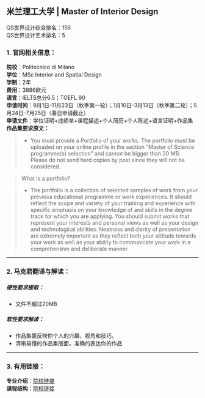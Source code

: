 ## 米兰理工大学 | Master of Interior Design

QS世界设计综合排名：156  
QS世界设计艺术排名：5


### 1. 官网相关信息：

**院校**：Politecnico di Milano     
**学位**：MSc Interior and Spatial Design   
**学制**：2年  
**费用**：3886欧元  
**语言**：IELTS总分6.5；TOEFL 90    
**申请时间**：9月1日-11月23日（秋季第一轮）；1月10日-3月13日（秋季第二轮）；5月24日-7月25日（春日申请截止）   
**申请文件**：学位证明+成绩单+课程描述+个人简历+个人陈述+语言证明+作品集  
**作品集要求原文：**   


>- You must provide a Portfolio of your works. The portfolio must be uploaded on your online profile in the section “Master of Science programme(s) selection” and cannot be bigger than 20 MB. Please do not send hard copies by post since they will not be considered.

> What is a portfolio?

>- The portfolio is a collection of selected samples of work from your previous educational programme or work experiences. It should reflect the scope and variety of your training and experience with specific emphasis on your knowledge of and skills in the degree track for which you are applying. You should submit works that represent your interests and personal views as well as your design and technological abilities. Neatness and clarity of presentation are extremely important as they reflect both your attitude towards your work as well as your ability to communicate your work in a comprehensive and deliberate manner.







---


### 2. 马克君翻译与解读：

##### 硬性要求提取：
- 文件不超过20MB


##### 软性要求解读：
- 作品集要反映你个人的兴趣，视角和技巧。
- 清晰易懂的作品集版面，准确的表达你的作品


---


### 3. 有用链接：

**专业介绍**：[院校链接](https://www.polimi.it/?id=6502&anno=2017&campus=&scuola=19&corso=1260&L=1)  
**课程结构**：[院校链接](https://www4.ceda.polimi.it/manifesti/manifesti/controller/ManifestoPublic.do?check_params=1&aa=2017&k_corso_la=1260&lang=EN&__pj0=0&__pj1=e7b8cc97e8199cea8dba8760a51dacbb) 